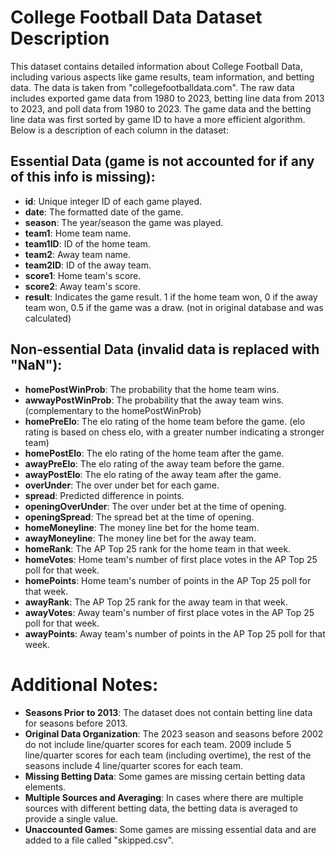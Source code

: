 # College Football Data Dataset Description

This dataset contains detailed information about College Football Data, including various aspects like game results, team information, and betting data. The data is taken from "collegefootballdata.com". The raw data includes exported game data from 1980 to 2023, betting line data from 2013 to 2023, and poll data from 1980 to 2023. The game data and the betting line data was first sorted by game ID to have a more efficient algorithm. Below is a description of each column in the dataset: 

## Essential Data (game is not accounted for if any of this info is missing):
- **id**: Unique integer ID of each game played.
- **date**: The formatted date of the game.
- **season**: The year/season the game was played.
- **team1**: Home team name.
- **team1ID**: ID of the home team.
- **team2**: Away team name.
- **team2ID**: ID of the away team.
- **score1**: Home team's score.
- **score2**: Away team's score.
- **result**: Indicates the game result. 1 if the home team won, 0 if the away team won, 0.5 if the game was a draw. (not in original database and was calculated)

## Non-essential Data (invalid data is replaced with "NaN"):
- **homePostWinProb**: The probability that the home team wins.
- **awwayPostWinProb**: The probability that the away team wins. (complementary to the homePostWinProb)
- **homePreElo**: The elo rating of the home team before the game. (elo rating is based on chess elo, with a greater number indicating a stronger team)
- **homePostElo**: The elo rating of the home team after the game.
- **awayPreElo**: The elo rating of the away team before the game.
- **awayPostElo**: The elo rating of the away team after the game.
- **overUnder**: The over under bet for each game.
- **spread**: Predicted difference in points.
- **openingOverUnder**: The over under bet at the time of opening.
- **openingSpread**: The spread bet at the time of opening.
- **homeMoneyline**: The money line bet for the home team.
- **awayMoneyline**: The money line bet for the away team.
- **homeRank**: The AP Top 25 rank for the home team in that week.
- **homeVotes**: Home team's number of first place votes in the AP Top 25 poll for that week.
- **homePoints**: Home team's number of points in the AP Top 25 poll for that week.
- **awayRank**: The AP Top 25 rank for the away team in that week.
- **awayVotes**: Away team's number of first place votes in the AP Top 25 poll for that week.
- **awayPoints**: Away team's number of points in the AP Top 25 poll for that week.

# Additional Notes:

- **Seasons Prior to 2013**: The dataset does not contain betting line data for seasons before 2013.
- **Original Data Organization**: The 2023 season and seasons before 2002 do not include line/quarter scores for each team. 2009 include 5 line/quarter scores for each team (including overtime), the rest of the seasons include 4 line/quarter scores for each team.
- **Missing Betting Data**: Some games are missing certain betting data elements.
- **Multiple Sources and Averaging**: In cases where there are multiple sources with different betting data, the betting data is averaged to provide a single value.
- **Unaccounted Games**: Some games are missing essential data and are added to a file called "skipped.csv".

